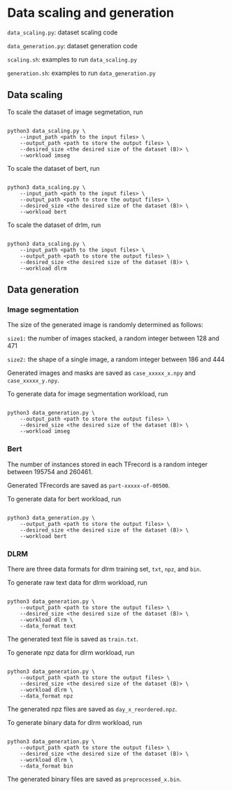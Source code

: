 # Data scaling and generation

`data_scaling.py`: dataset scaling code

`data_generation.py`: dataset generation code

`scaling.sh`: examples to run `data_scaling.py`

`generation.sh`: examples to run `data_generation.py` 

## Data scaling

To scale the dataset of image segmetation, run

```shell

python3 data_scaling.py \
    --input_path <path to the input files> \
    --output_path <path to store the output files> \
    --desired_size <the desired size of the dataset (B)> \
    --workload imseg

```

To scale the dataset of bert, run

```shell

python3 data_scaling.py \
    --input_path <path to the input files> \
    --output_path <path to store the output files> \
    --desired_size <the desired size of the dataset (B)> \
    --workload bert

```

To scale the dataset of drlm, run

```shell

python3 data_scaling.py \
    --input_path <path to the input files> \
    --output_path <path to store the output files> \
    --desired_size <the desired size of the dataset (B)> \
    --workload dlrm

```




## Data generation

### Image segmentation

The size of the generated image is randomly determined as follows:

`size1:` the number of images stacked, a random integer between 128 and 471

`size2:` the shape of a single image, a random integer between 186 and 444

Generated images and masks are saved as `case_xxxxx_x.npy` and `case_xxxxx_y.npy`.

To generate data for image segmentation workload, run 

```shell

python3 data_generation.py \
    --output_path <path to store the output files> \
    --desired_size <the desired size of the dataset (B)> \
    --workload imseg

```

### Bert

The number of instances stored in each TFrecord is a random integer between 195754 and 260461.

Generated TFrecords are saved as `part-xxxxx-of-00500`.

To generate data for bert workload, run 

```shell

python3 data_generation.py \
    --output_path <path to store the output files> \
    --desired_size <the desired size of the dataset (B)> \
    --workload bert

```

### DLRM

There are three data formats for dlrm training set, `txt`, `npz`, and  `bin`. 

To generate raw text data for dlrm workload, run

```shell

python3 data_generation.py \
    --output_path <path to store the output files> \
    --desired_size <the desired size of the dataset (B)> \
    --workload dlrm \
    --data_format text

```
The generated text file is saved as `train.txt`.

To generate npz data for dlrm workload, run

```shell

python3 data_generation.py \
    --output_path <path to store the output files> \
    --desired_size <the desired size of the dataset (B)> \
    --workload dlrm \
    --data_format npz

```

The generated npz files are saved as `day_x_reordered.npz`.

To generate binary data for dlrm workload, run

```shell

python3 data_generation.py \
    --output_path <path to store the output files> \
    --desired_size <the desired size of the dataset (B)> \
    --workload dlrm \
    --data_format bin

```

The generated binary files are saved as `preprocessed_x.bin`.